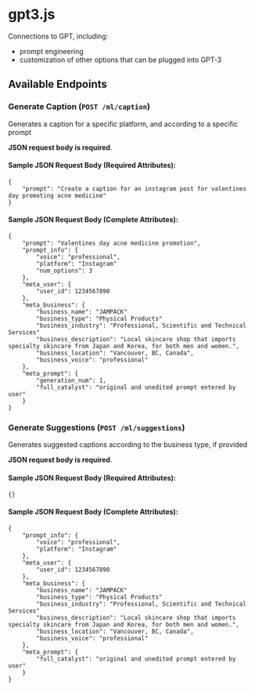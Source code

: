 # gpt3.js
Connections to GPT, including:
- prompt engineering
- customization of other options that can be plugged into GPT-3

## Available Endpoints

### Generate Caption (`POST /ml/caption`)
Generates a caption for a specific platform, and according to a specific prompt

**JSON request body is required**.

#### Sample JSON Request Body (Required Attributes):
```
{
    "prompt": "Create a caption for an instagram post for valentines day promoting acne medicine"
}
```

#### Sample JSON Request Body (Complete Attributes):
```
{
    "prompt": "Valentines day acne medicine promotion",
    "prompt_info": {
        "voice": "professional",
        "platform": "Instagram"
        "num_options": 3
    },
    "meta_user": {
        "user_id": 1234567890
    },
    "meta_business": {
        "business_name": "JAMPACK"
        "business_type": "Physical Products"
        "business_industry": "Professional, Scientific and Technical Services"
        "business_description": "Local skincare shop that imports specialty skincare from Japan and Korea, for both men and women.",
        "business_location": "Vancouver, BC, Canada",
        "business_voice": "professional"
    },
    "meta_prompt": {
        "generation_num": 1,
        "full_catalyst": "original and unedited prompt entered by user"
    }
}
```

### Generate Suggestions (`POST /ml/suggestions`)
Generates suggested captions according to the business type, if provided

**JSON request body is required**.

#### Sample JSON Request Body (Required Attributes):
```
{}
```

#### Sample JSON Request Body (Complete Attributes):
```
{
    "prompt_info": {
        "voice": "professional",
        "platform": "Instagram"
    },
    "meta_user": {
        "user_id": 1234567890
    },
    "meta_business": {
        "business_name": "JAMPACK"
        "business_type": "Physical Products"
        "business_industry": "Professional, Scientific and Technical Services"
        "business_description": "Local skincare shop that imports specialty skincare from Japan and Korea, for both men and women.",
        "business_location": "Vancouver, BC, Canada",
        "business_voice": "professional"
    },
    "meta_prompt": {
        "full_catalyst": "original and unedited prompt entered by user"
    }
}
```
